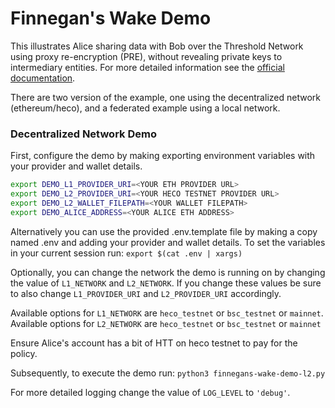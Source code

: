 # Finnegan's Wake Demo

This illustrates Alice sharing data with Bob over the Threshold Network using proxy re-encryption (PRE),
without revealing private keys to intermediary entities.  For more detailed information see the [official documentation](https://docs.nulink.com/en/latest/).

There are two version of the example, one using the decentralized network (ethereum/heco),
and a federated example using a local network.

### Decentralized Network Demo

First, configure the demo by making exporting environment variables
with your provider and wallet details.

```bash
export DEMO_L1_PROVIDER_URI=<YOUR ETH PROVIDER URL>
export DEMO_L2_PROVIDER_URI=<YOUR HECO TESTNET PROVIDER URL>
export DEMO_L2_WALLET_FILEPATH=<YOUR WALLET FILEPATH>
export DEMO_ALICE_ADDRESS=<YOUR ALICE ETH ADDRESS>
```

Alternatively you can use the provided .env.template file by making a copy named .env
and adding your provider and wallet details.  To set the variables in your current session run:
`export $(cat .env | xargs)`

Optionally, you can change the network the demo is running on by changing the value of `L1_NETWORK` and `L2_NETWORK`.
If you change these values be sure to also change `L1_PROVIDER_URI` and `L2_PROVIDER_URI` accordingly.

Available options for `L1_NETWORK` are `heco_testnet` or `bsc_testnet` or `mainnet`.
Available options for `L2_NETWORK` are `heco_testnet` or `bsc_testnet` or `mainnet`

Ensure Alice's account has a bit of HTT on heco testnet to pay for the policy.

Subsequently, to execute the demo run:
`python3 finnegans-wake-demo-l2.py`

For more detailed logging change the value of `LOG_LEVEL` to `'debug'`.
